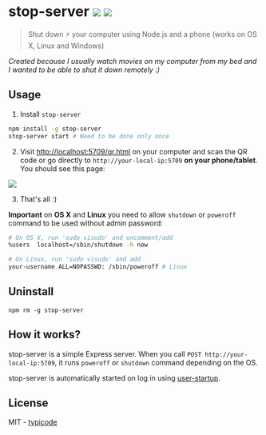 # stop-server [![](https://badge.fury.io/js/stop-server.svg)](https://www.npmjs.com/package/stop-server) [![](https://travis-ci.org/typicode/stop-server.svg?branch=master)](https://travis-ci.org/typicode/stop-server)

> Shut down :zap: your computer using Node.js and a phone (works on OS X, Linux and Windows)

_Created because I usually watch movies on my computer from my bed and I wanted to be able to shut it down remotely :)_

## Usage

1. Install `stop-server`

  ```bash
  npm install -g stop-server
  stop-server start # Need to be done only once
  ```

2. Visit [http://localhost:5709/qr.html](http://localhost:5709/qr.html) on your computer and scan the QR code or go directly to `http://your-local-ip:5709` __on your phone/tablet__. You should see this page:

  ![](http://i.imgur.com/lWW1LTE.png)

3. That's all :)

__Important__ on __OS X__ and __Linux__ you need to allow `shutdown` or `poweroff` command to be used without admin password:

```bash
# On OS X, run 'sudo visudo' and uncomment/add
%users  localhost=/sbin/shutdown -h now
```

```bash
# On Linux, run 'sudo visudo' and add
your-username ALL=NOPASSWD: /sbin/poweroff # Linux
```

## Uninstall

```
npm rm -g stop-server
```

## How it works?

stop-server is a simple Express server. When you call `POST http://your-local-ip:5709`, it runs `poweroff` or `shutdown` command depending on the OS.

stop-server is automatically started on log in using [user-startup](https://github.com/typicode/user-startup).

## License

MIT - [typicode](https://github.com/typicode/stop-server)
